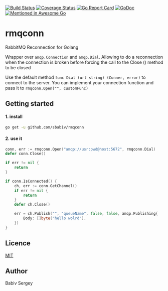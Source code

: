 [![Build Status](https://travis-ci.org/sbabiv/rmqconn.svg?branch=master)](https://travis-ci.org/sbabiv/rmqconn)
[![Coverage Status](https://coveralls.io/repos/github/sbabiv/rmqconn/badge.svg?branch=master)](https://coveralls.io/github/sbabiv/rmqconn?branch=master)
[![Go Report Card](https://goreportcard.com/badge/github.com/sbabiv/rmqconn)](https://goreportcard.com/report/github.com/sbabiv/rmqconn)
[![GoDoc](https://godoc.org/github.com/sbabiv/rmqconn?status.svg)](https://godoc.org/github.com/sbabiv/rmqconn)
[![Mentioned in Awesome Go](https://awesome.re/mentioned-badge.svg)](https://github.com/avelino/awesome-go#messaging)

# rmqconn
RabbitMQ Reconnection for Golang    

Wrapper over `amqp.Connection` and `amqp.Dial`. Allowing to do a reconnection when the connection is broken before forcing the call to the Close () method to be closed

Use the default method `func Dial (url string) (Conner, error)` to connect to the server.
You can implement your connection function and pass it to `rmqconn.Open("", customFunc)`

## Getting started

#### 1. install

``` sh
go get -u github.com/sbabiv/rmqconn
```

#### 2. use it

```Go
conn, err := rmqconn.Open("amqp://usr:pwd@host:5672", rmqconn.Dial)
defer conn.Close()

if err != nil {
    return
}

if conn.IsConnected() {
    ch, err := conn.GetChannel()
    if err != nil {
        return
    }
    defer ch.Close()

    err = ch.Publish("", "queueName", false, false, amqp.Publishing{
        Body: []byte("hello wolrd"),
    })
}
  ```
## Licence
[MIT](https://opensource.org/licenses/MIT)

## Author 
Babiv Sergey
